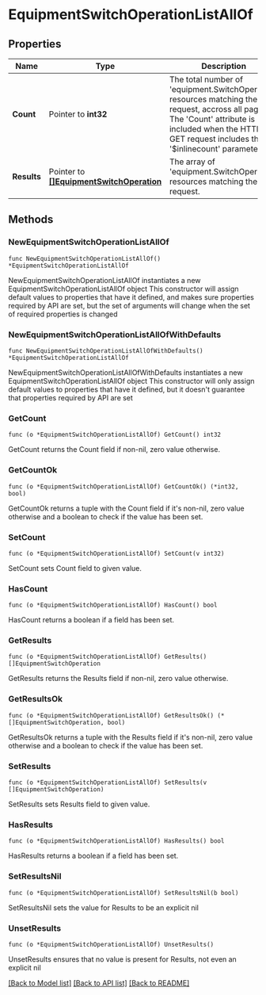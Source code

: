 # EquipmentSwitchOperationListAllOf

## Properties

Name | Type | Description | Notes
------------ | ------------- | ------------- | -------------
**Count** | Pointer to **int32** | The total number of &#39;equipment.SwitchOperation&#39; resources matching the request, accross all pages. The &#39;Count&#39; attribute is included when the HTTP GET request includes the &#39;$inlinecount&#39; parameter. | [optional] 
**Results** | Pointer to [**[]EquipmentSwitchOperation**](EquipmentSwitchOperation.md) | The array of &#39;equipment.SwitchOperation&#39; resources matching the request. | [optional] 

## Methods

### NewEquipmentSwitchOperationListAllOf

`func NewEquipmentSwitchOperationListAllOf() *EquipmentSwitchOperationListAllOf`

NewEquipmentSwitchOperationListAllOf instantiates a new EquipmentSwitchOperationListAllOf object
This constructor will assign default values to properties that have it defined,
and makes sure properties required by API are set, but the set of arguments
will change when the set of required properties is changed

### NewEquipmentSwitchOperationListAllOfWithDefaults

`func NewEquipmentSwitchOperationListAllOfWithDefaults() *EquipmentSwitchOperationListAllOf`

NewEquipmentSwitchOperationListAllOfWithDefaults instantiates a new EquipmentSwitchOperationListAllOf object
This constructor will only assign default values to properties that have it defined,
but it doesn't guarantee that properties required by API are set

### GetCount

`func (o *EquipmentSwitchOperationListAllOf) GetCount() int32`

GetCount returns the Count field if non-nil, zero value otherwise.

### GetCountOk

`func (o *EquipmentSwitchOperationListAllOf) GetCountOk() (*int32, bool)`

GetCountOk returns a tuple with the Count field if it's non-nil, zero value otherwise
and a boolean to check if the value has been set.

### SetCount

`func (o *EquipmentSwitchOperationListAllOf) SetCount(v int32)`

SetCount sets Count field to given value.

### HasCount

`func (o *EquipmentSwitchOperationListAllOf) HasCount() bool`

HasCount returns a boolean if a field has been set.

### GetResults

`func (o *EquipmentSwitchOperationListAllOf) GetResults() []EquipmentSwitchOperation`

GetResults returns the Results field if non-nil, zero value otherwise.

### GetResultsOk

`func (o *EquipmentSwitchOperationListAllOf) GetResultsOk() (*[]EquipmentSwitchOperation, bool)`

GetResultsOk returns a tuple with the Results field if it's non-nil, zero value otherwise
and a boolean to check if the value has been set.

### SetResults

`func (o *EquipmentSwitchOperationListAllOf) SetResults(v []EquipmentSwitchOperation)`

SetResults sets Results field to given value.

### HasResults

`func (o *EquipmentSwitchOperationListAllOf) HasResults() bool`

HasResults returns a boolean if a field has been set.

### SetResultsNil

`func (o *EquipmentSwitchOperationListAllOf) SetResultsNil(b bool)`

 SetResultsNil sets the value for Results to be an explicit nil

### UnsetResults
`func (o *EquipmentSwitchOperationListAllOf) UnsetResults()`

UnsetResults ensures that no value is present for Results, not even an explicit nil

[[Back to Model list]](../README.md#documentation-for-models) [[Back to API list]](../README.md#documentation-for-api-endpoints) [[Back to README]](../README.md)


